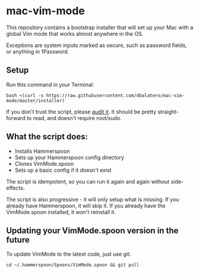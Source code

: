 # mac-vim-mode

This repository contains a bootstrap installer that will set up your Mac with
a global Vim mode that works almost anywhere in the OS.

Exceptions are system inputs marked as secure, such as password fields, or
anything in 1Password.

## Setup

Run this command in your Terminal:

```
bash <(curl -s https://raw.githubusercontent.com/dbalatero/mac-vim-mode/master/installer)
```

If you don't trust the script, please [audit
it](https://github.com/dbalatero/mac-vim-mode/blob/master/installer). It should
be pretty straight-forward to read, and doesn't require root/sudo.

## What the script does:

* Installs Hammerspoon
* Sets up your Hammerspoon config directory
* Clones VimMode.spoon
* Sets up a basic config if it doesn't exist

The script is idempotent, so you can run it again and again without
side-effects.

The script is also progressive - it will only setup what is missing. If you
already have Hammerspoon, it will skip it. If you already have the
VimMode.spoon installed, it won't reinstall it.

## Updating your VimMode.spoon version in the future

To update VimMode to the latest code, just use git:

```
cd ~/.hammerspoon/Spoons/VimMode.spoon && git pull
```
